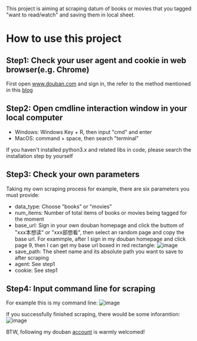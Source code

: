 This project is aiming at scraping datum of books or movies that you tagged "want to read/watch" and saving them in local sheet. 

# How to use this project
## Step1: Check your user agent and cookie in web browser(e.g. Chrome)
First open www.douban.com and sign in, the refer to the method mentioned in this [blog](https://blog.csdn.net/weixin_44578172/article/details/109353017)

## Step2: Open cmdline interaction window in your local computer
- Windows: Windows Key + R, then input "cmd" and enter
- MacOS: command + space, then search "terminal"

If you haven't installed python3.x and related libs in code, please search the installation step by yourself

## Step3: Check your own parameters
Taking my own scraping process for example, there are six parameters you must provide:
- data_type: Choose "books" or "movies"
- num_items: Number of total items of books or movies being tagged for the moment
- base_url: Sign in your own douban homepage and click the buttom of "xxx本想读" or "xxx部想看", then select an random page and copy the base url. For exammple, after I sign in my douban homepage and click page 9, then I can get my base url boxed in red rectangle:
![image](https://github.com/user-attachments/assets/37536a34-2db3-46e5-bc64-526d5c4a47bb)
- save_path: The sheet name and its absolute path you want to save to after scraping
- agent: See step1
- cookie: See step1

## Step4: Input command line for scraping
For example this is my command line:
![image](https://github.com/user-attachments/assets/8c2c52ee-1b92-4e29-a520-51bd0f1f6b17)

If you successfully finished scraping, there would be some inforamtion:
![image](https://github.com/user-attachments/assets/d877445c-6908-4482-b58f-66b6cc6ddd4f)

BTW, following my douban [account](https://www.douban.com/people/91701019/?_i=5737426LWVguVb) is warmly welcomed!
